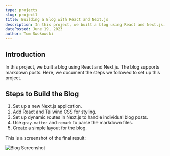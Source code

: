 ```yaml
---
type: projects
slug: project1
title: Building a Blog with React and Next.js
description: In this project, we built a blog using React and Next.js. The blog supports markdown posts.
datePosted: June 19, 2023
author: Tom Swokowski
---
```


## Introduction

In this project, we built a blog using React and Next.js. The blog supports markdown posts. Here, we document the steps we followed to set up this project.

## Steps to Build the Blog

1. Set up a new Next.js application.
2. Add React and Tailwind CSS for styling.
3. Set up dynamic routes in Next.js to handle individual blog posts.
4. Use `gray-matter` and `remark` to parse the markdown files.
5. Create a simple layout for the blog.

This is a screenshot of the final result:

![Blog Screenshot](https://placehold.co/500x500)

